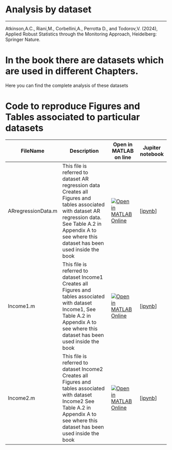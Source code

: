 # Analysis by dataset ---Atkinson,A.C., Riani,M., Corbellini,A., Perrotta D., and Todorov,V. (2024), Applied Robust Statistics through the Monitoring Approach, Heidelberg: Springer Nature.# In the book there are datasets which are used in different Chapters.Here you can find the complete analysis of these datasets# Code to reproduce Figures and Tables associated to particular datasets| FileName | Description | Open in MATLAB on line | Jupiter notebook |  |---|---|---|---|  |ARregressionData.m|This file is referred to dataset AR regression data<br/> Creates all Figures and tables associated with dataset AR regression data. See Table A.2 in Appendix A to see where this dataset has been used inside the book|[![Open in MATLAB Online](https://www.mathworks.com/images/responsive/global/open-in-matlab-online.svg)](https://matlab.mathworks.com/open/github/v1?repo=UniprJRC/FigMonitoringBook&file=AnalysisByDataset//ARregressionData.m)| [[ipynb](ARregressionData.ipynb)]|Income1.m|This file is referred to dataset Income1<br/> Creates all Figures and tables associated with dataset Income1, See Table A.2 in Appendix A to see where this dataset has been used inside the book|[![Open in MATLAB Online](https://www.mathworks.com/images/responsive/global/open-in-matlab-online.svg)](https://matlab.mathworks.com/open/github/v1?repo=UniprJRC/FigMonitoringBook&file=AnalysisByDataset//Income1.m)| [[ipynb](Income1.ipynb)]|Income2.m|This file is referred to dataset Income2<br/> Creates all Figures and tables associated with dataset Income2 See Table A.2 in Appendix A to see where this dataset has been used inside the book|[![Open in MATLAB Online](https://www.mathworks.com/images/responsive/global/open-in-matlab-online.svg)](https://matlab.mathworks.com/open/github/v1?repo=UniprJRC/FigMonitoringBook&file=AnalysisByDataset//Income2.m)| [[ipynb](Income2.ipynb)]